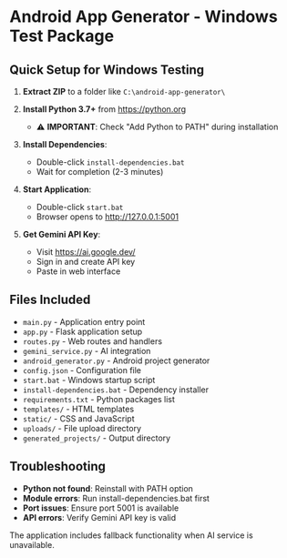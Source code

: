 
# Android App Generator - Windows Test Package

## Quick Setup for Windows Testing

1. **Extract ZIP** to a folder like `C:\android-app-generator\`

2. **Install Python 3.7+** from https://python.org
   - ⚠️ **IMPORTANT**: Check "Add Python to PATH" during installation

3. **Install Dependencies**:
   - Double-click `install-dependencies.bat`
   - Wait for completion (2-3 minutes)

4. **Start Application**:
   - Double-click `start.bat`
   - Browser opens to http://127.0.0.1:5001

5. **Get Gemini API Key**:
   - Visit https://ai.google.dev/
   - Sign in and create API key
   - Paste in web interface

## Files Included

- `main.py` - Application entry point
- `app.py` - Flask application setup  
- `routes.py` - Web routes and handlers
- `gemini_service.py` - AI integration
- `android_generator.py` - Android project generator
- `config.json` - Configuration file
- `start.bat` - Windows startup script
- `install-dependencies.bat` - Dependency installer
- `requirements.txt` - Python packages list
- `templates/` - HTML templates
- `static/` - CSS and JavaScript
- `uploads/` - File upload directory
- `generated_projects/` - Output directory

## Troubleshooting

- **Python not found**: Reinstall with PATH option
- **Module errors**: Run install-dependencies.bat first  
- **Port issues**: Ensure port 5001 is available
- **API errors**: Verify Gemini API key is valid

The application includes fallback functionality when AI service is unavailable.
